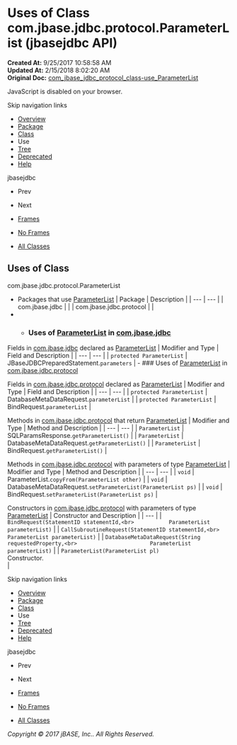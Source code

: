 # Uses of Class com.jbase.jdbc.protocol.ParameterList (jbasejdbc   API)

**Created At:** 9/25/2017 10:58:58 AM  
**Updated At:** 2/15/2018 8:02:20 AM  
**Original Doc:** [com_jbase_jdbc_protocol_class-use_ParameterList](https://docs.jbase.com/39241-class-use/com_jbase_jdbc_protocol_class-use_ParameterList)  

<!--<br>    try {<br>        if (location.href.indexOf('is-external=true') == -1) {<br>            parent.document.title="Uses of Class com.jbase.jdbc.protocol.ParameterList (jbasejdbc   API)";<br>        }<br>    }<br>    catch(err) {<br>    }<br>//-->
JavaScript is disabled on your browser.

Skip navigation links

- [Overview](../../../../../overview-summary.html)
- [Package](/39240-protocol/com_jbase_jdbc_protocol_package-summary)
- [Class](/39240-protocol/com_jbase_jdbc_protocol_ParameterList "class in com.jbase.jdbc.protocol")
- Use
- [Tree](/39240-protocol/com_jbase_jdbc_protocol_package-tree)
- [Deprecated](../../../../../deprecated-list.html)
- [Help](../../../../../help-doc.html)


jbasejdbc <br>

- Prev
- Next


- [Frames](../../../../../index.html?com/jbase/jdbc/protocol/class-use//39241-class-use/com_jbase_jdbc_protocol_class-use_ParameterList)
- [No Frames](/39241-class-use/com_jbase_jdbc_protocol_class-use_ParameterList)


- [All Classes](../../../../../allclasses-noframe.html)


<!--<br>  allClassesLink = document.getElementById("allclasses\_navbar\_top");<br>  if(window==top) {<br>    allClassesLink.style.display = "block";<br>  }<br>  else {<br>    allClassesLink.style.display = "none";<br>  }<br>  //-->

## Uses of Class
com.jbase.jdbc.protocol.ParameterList

- Packages that use [ParameterList](/39240-protocol/com_jbase_jdbc_protocol_ParameterList "class in com.jbase.jdbc.protocol") | Package | Description |
| --- | --- |
| com.jbase.jdbc |   |
| com.jbase.jdbc.protocol |   |
- - ### Uses of [ParameterList](/39240-protocol/com_jbase_jdbc_protocol_ParameterList "class in com.jbase.jdbc.protocol") in [com.jbase.jdbc](/39228-jdbc/com_jbase_jdbc_package-summary)


Fields in [com.jbase.jdbc](/39228-jdbc/com_jbase_jdbc_package-summary) declared as [ParameterList](/39240-protocol/com_jbase_jdbc_protocol_ParameterList "class in com.jbase.jdbc.protocol") | Modifier and Type | Field and Description |
| --- | --- |
| `protected ParameterList` | JBaseJDBCPreparedStatement.`parameters`  |
    - ### Uses of [ParameterList](/39240-protocol/com_jbase_jdbc_protocol_ParameterList "class in com.jbase.jdbc.protocol") in [com.jbase.jdbc.protocol](/39240-protocol/com_jbase_jdbc_protocol_package-summary)


Fields in [com.jbase.jdbc.protocol](/39240-protocol/com_jbase_jdbc_protocol_package-summary) declared as [ParameterList](/39240-protocol/com_jbase_jdbc_protocol_ParameterList "class in com.jbase.jdbc.protocol") | Modifier and Type | Field and Description |
| --- | --- |
| `protected ParameterList` | DatabaseMetaDataRequest.`parameterList`  |
| `protected ParameterList` | BindRequest.`parameterList`  |



Methods in [com.jbase.jdbc.protocol](/39240-protocol/com_jbase_jdbc_protocol_package-summary) that return [ParameterList](/39240-protocol/com_jbase_jdbc_protocol_ParameterList "class in com.jbase.jdbc.protocol") | Modifier and Type | Method and Description |
| --- | --- |
| `ParameterList` | SQLParamsResponse.`getParameterList()`  |
| `ParameterList` | DatabaseMetaDataRequest.`getParameterList()`  |
| `ParameterList` | BindRequest.`getParameterList()`  |



Methods in [com.jbase.jdbc.protocol](/39240-protocol/com_jbase_jdbc_protocol_package-summary) with parameters of type [ParameterList](/39240-protocol/com_jbase_jdbc_protocol_ParameterList "class in com.jbase.jdbc.protocol") | Modifier and Type | Method and Description |
| --- | --- |
| `void` | ParameterList.`copyFrom(ParameterList other)`  |
| `void` | DatabaseMetaDataRequest.`setParameterList(ParameterList ps)`  |
| `void` | BindRequest.`setParameterList(ParameterList ps)`  |



Constructors in [com.jbase.jdbc.protocol](/39240-protocol/com_jbase_jdbc_protocol_package-summary) with parameters of type [ParameterList](/39240-protocol/com_jbase_jdbc_protocol_ParameterList "class in com.jbase.jdbc.protocol") | Constructor and Description |
| --- |
| `BindRequest(StatementID statementId,<br>           ParameterList parameterList)`  |
| `CallSubroutineRequest(StatementID statementId,<br>                     ParameterList parameterList)`  |
| `DatabaseMetaDataRequest(String requestedProperty,<br>                       ParameterList parameterList)`  |
| `ParameterList(ParameterList pl)`<br>Constructor.<br> |

Skip navigation links

- [Overview](../../../../../overview-summary.html)
- [Package](/39240-protocol/com_jbase_jdbc_protocol_package-summary)
- [Class](/39240-protocol/com_jbase_jdbc_protocol_ParameterList "class in com.jbase.jdbc.protocol")
- Use
- [Tree](/39240-protocol/com_jbase_jdbc_protocol_package-tree)
- [Deprecated](../../../../../deprecated-list.html)
- [Help](../../../../../help-doc.html)


jbasejdbc <br>

- Prev
- Next


- [Frames](../../../../../index.html?com/jbase/jdbc/protocol/class-use//39241-class-use/com_jbase_jdbc_protocol_class-use_ParameterList)
- [No Frames](/39241-class-use/com_jbase_jdbc_protocol_class-use_ParameterList)


- [All Classes](../../../../../allclasses-noframe.html)


<!--<br>  allClassesLink = document.getElementById("allclasses\_navbar\_bottom");<br>  if(window==top) {<br>    allClassesLink.style.display = "block";<br>  }<br>  else {<br>    allClassesLink.style.display = "none";<br>  }<br>  //-->

*Copyright © 2017 jBASE, Inc.. All Rights Reserved.*
